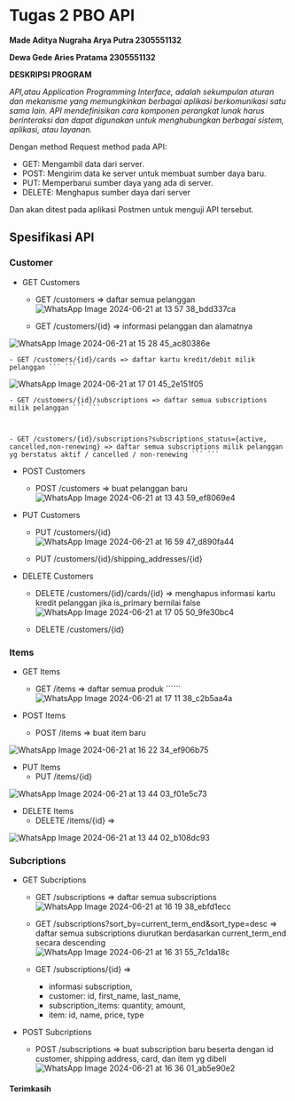 
# Tugas 2 PBO API

**Made Aditya Nugraha Arya Putra 2305551132**

**Dewa Gede Aries Pratama 2305551132**

****DESKRIPSI PROGRAM****

*API,atau Application Programming Interface, adalah sekumpulan aturan dan mekanisme yang memungkinkan berbagai aplikasi berkomunikasi satu sama lain. API mendefinisikan cara komponen perangkat lunak harus berinteraksi dan dapat digunakan untuk menghubungkan berbagai sistem, aplikasi, atau layanan.*

Dengan method Request method pada API:

- GET: Mengambil data dari server.
- POST: Mengirim data ke server untuk membuat sumber daya baru.
- PUT: Memperbarui sumber daya yang ada di server.
- DELETE: Menghapus sumber daya dari server

Dan akan ditest pada aplikasi Postmen untuk menguji API tersebut.
## Spesifikasi API

### Customer
- GET Customers
    - GET /customers => daftar semua pelanggan ``` ```
![WhatsApp Image 2024-06-21 at 13 57 38_bdd337ca](https://github.com/Adittt11/java-pembayaran-api/assets/146901357/17b53667-f83b-4c31-9fd0-8cd8eaf36db3)


    - GET /customers/{id} => informasi pelanggan dan alamatnya ``` ```

![WhatsApp Image 2024-06-21 at 15 28 45_ac80386e](https://github.com/Adittt11/java-pembayaran-api/assets/146901357/1559d19c-dc28-449d-8c1d-ec75c9c10f62)



    - GET /customers/{id}/cards => daftar kartu kredit/debit milik pelanggan ``` ```

![WhatsApp Image 2024-06-21 at 17 01 45_2e151f05](https://github.com/Adittt11/java-pembayaran-api/assets/146901357/2e7c6260-4df8-4e72-b377-62700a2a26ea)

    - GET /customers/{id}/subscriptions => daftar semua subscriptions milik pelanggan ``` ```



    - GET /customers/{id}/subscriptions?subscriptions_status={active, cancelled,non-renewing} => daftar semua subscriptions milik pelanggan yg berstatus aktif / cancelled / non-renewing ``` ```



- POST Customers
    - POST /customers => buat pelanggan baru  ``` ```
![WhatsApp Image 2024-06-21 at 13 43 59_ef8069e4](https://github.com/Adittt11/java-pembayaran-api/assets/146901357/844ee641-6837-4145-af1c-2b9e41b3659f)

 

- PUT Customers
    - PUT /customers/{id} ``` ```
![WhatsApp Image 2024-06-21 at 16 59 47_d890fa44](https://github.com/Adittt11/java-pembayaran-api/assets/146901357/85fe3c07-7cd2-4ecc-803e-82bc149d1469)

    - PUT /customers/{id}/shipping_addresses/{id} ``` ```

 

- DELETE Customers 
    - DELETE /customers/{id}/cards/{id} => menghapus informasi kartu kredit pelanggan jika is_primary bernilai false ``` ```
![WhatsApp Image 2024-06-21 at 17 05 50_9fe30bc4](https://github.com/Adittt11/java-pembayaran-api/assets/146901357/c54555ac-d2e4-4ad7-8b32-8481cba4bc42)

 

    - DELETE /customers/{id} ``` ```


### Items
- GET Items
    - GET /items => daftar semua produk ``````
![WhatsApp Image 2024-06-21 at 17 11 38_c2b5aa4a](https://github.com/Adittt11/java-pembayaran-api/assets/146901357/016e0e56-7bd8-4f9d-9bff-11af7691a5f7)


- POST Items
    - POST /items => buat item baru ``` ```

![WhatsApp Image 2024-06-21 at 16 22 34_ef906b75](https://github.com/Adittt11/java-pembayaran-api/assets/146901357/64dc76d4-1a1f-4c06-ab8b-4221d4474bb8)


- PUT Items
    - PUT /items/{id} ``` ```

![WhatsApp Image 2024-06-21 at 13 44 03_f01e5c73](https://github.com/Adittt11/java-pembayaran-api/assets/146901357/78e10ccf-f628-45fd-a2af-2b162ed66e0d)


- DELETE Items
    - DELETE /items/{id} => 

![WhatsApp Image 2024-06-21 at 13 44 02_b108dc93](https://github.com/Adittt11/java-pembayaran-api/assets/146901357/dd2f1f4e-29e8-4cbc-baea-cea4fe5242ef)


### Subcriptions
- GET Subcriptions
    - GET /subscriptions => daftar semua subscriptions ``` ```
![WhatsApp Image 2024-06-21 at 16 19 38_ebfd1ecc](https://github.com/Adittt11/java-pembayaran-api/assets/146901357/b9b1a7cf-3a5c-48d2-9d5e-c060c66a81c3)



    - GET /subscriptions?sort_by=current_term_end&sort_type=desc => daftar semua subscriptions diurutkan berdasarkan current_term_end secara descending ``` ```
![WhatsApp Image 2024-06-21 at 16 31 55_7c1da18c](https://github.com/Adittt11/java-pembayaran-api/assets/146901357/10d09620-3a48-410a-b6fa-826189087663)



    - GET /subscriptions/{id} =>
        + informasi subscription,
        + customer: id, first_name, last_name,
        + subscription_items: quantity, amount,
        + item: id, name, price, type 
        ``` ```



- POST Subcriptions
    - POST /subscriptions => buat subscription baru beserta dengan id customer, shipping address, card, dan item yg dibeli ``` ``` 
![WhatsApp Image 2024-06-21 at 16 36 01_ab5e90e2](https://github.com/Adittt11/java-pembayaran-api/assets/146901357/ca928f8e-a9cd-4eab-a250-a5f88bc6bd89)







#### Terimkasih


